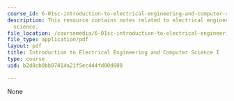 ```yaml
---
course_id: 6-01sc-introduction-to-electrical-engineering-and-computer-science-i-spring-2011
description: This resource contains notes related to electrical engineering and computer
  science.
file_location: /coursemedia/6-01sc-introduction-to-electrical-engineering-and-computer-science-i-spring-2011/b2d8cb0bb07414a21f5ec444fd00d608_MIT6_01SCS11_textbook.pdf
file_type: application/pdf
layout: pdf
title: Introduction to Electrical Engineering and Computer Science I
type: course
uid: b2d8cb0bb07414a21f5ec444fd00d608

---
```

None